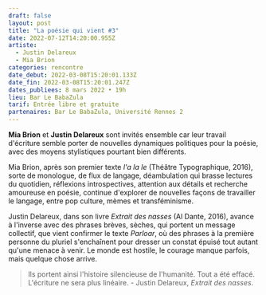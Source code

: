 ```yaml
---
draft: false
layout: post
title: "La poésie qui vient #3"
date: 2022-07-12T14:20:00.955Z
artiste:
  - Justin Delareux
  - Mia Brion
categories: rencontre
date_debut: 2022-03-08T15:20:01.133Z
date_fin: 2022-03-08T15:20:01.247Z
dates_publiees: 8 mars 2022 • 19h
lieu: Bar Le BabaZula
tarif: Entrée libre et gratuite
partenaires: Bar Le BabaZula, Université Rennes 2
---
```

**Mia Brion** et **Justin Delareux** sont invités ensemble car leur travail d'écriture semble porter de nouvelles dynamiques politiques pour la poésie, avec des moyens stylistiques pourtant bien différents.

Mia Brion, après son premier texte *l'a la le* (Théâtre Typographique, 2016), sorte de monologue, de flux de langage, déambulation qui brasse lectures du quotidien, réflexions introspectives, attention aux détails et recherche amoureuse en poésie, continue d'explorer de nouvelles façons de travailler le langage, entre pop culture, mèmes et transféminisme. 

Justin Delareux, dans son livre *Extrait des nasses* (Al Dante, 2016), avance à l'inverse avec des phrases brèves, sèches, qui portent un message collectif, que vient confirmer le texte *Parloar*, où des phrases à la première personne du pluriel s'enchaînent pour dresser un constat épuisé tout autant qu'une menace à venir. Le monde est hostile, le courage manque parfois, mais quelque chose arrive.

> Ils portent ainsi l'histoire silencieuse de l'humanité. Tout a été effacé. L'écriture ne sera plus linéaire. - Justin Delareux, *Extrait des nasses*.